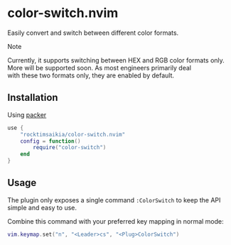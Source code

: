 # color-switch.nvim

Easily convert and switch between different color formats.

> [!NOTE]
> Currently, it supports switching between HEX and RGB color formats only. \
> More will be supported soon. As most engineers primarily deal \
> with these two formats only, they are enabled by default.

## Installation

Using [packer](https://github.com/wbthomason/packer.nvim)

```lua
use {
    "rocktimsaikia/color-switch.nvim"
    config = function()
        require("color-switch")
    end
}
```

## Usage

The plugin only exposes a single command `:ColorSwitch` to keep the API simple and easy to use.

Combine this command with your preferred key mapping in normal mode:

```lua
vim.keymap.set("n", "<Leader>cs", "<Plug>ColorSwitch")
```
